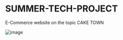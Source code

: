 # SUMMER-TECH-PROJECT
E-Commerce website on the topic CAKE TOWN 

![image](https://github.com/user-attachments/assets/6f616683-007a-4ff5-926e-2016a5c4df11)
